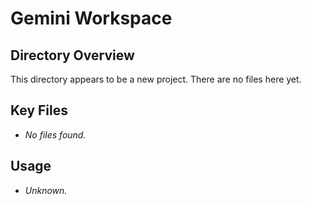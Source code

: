 # Gemini Workspace

## Directory Overview

This directory appears to be a new project. There are no files here yet.

## Key Files

*   *No files found.*

## Usage

*   *Unknown.*
